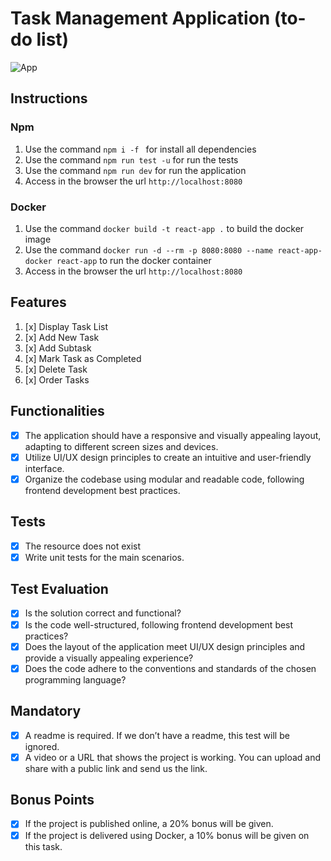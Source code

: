 # Task Management Application (to-do list)

![App]([https://myoctocat.com/assets/images/base-octocat.svg](https://i.imgur.com/jDgjvXw.png))

## Instructions

### Npm

1. Use the command `npm i -f ` for install all dependencies
2. Use the command `npm run test -u` for run the tests
3. Use the command `npm run dev` for run the application
4. Access in the browser the url `http://localhost:8080`

### Docker

1. Use the command `docker build -t react-app .` to build the docker image
2. Use the command `docker run -d --rm -p 8080:8080 --name react-app-docker react-app` to run the docker container
3. Access in the browser the url `http://localhost:8080`

## Features

1. [x] Display Task List
2. [x] Add New Task
3. [x] Add Subtask
4. [x] Mark Task as Completed
5. [x] Delete Task
6. [x] Order Tasks

## Functionalities

- [x] The application should have a responsive and visually appealing layout, adapting to different screen sizes and devices.
- [x] Utilize UI/UX design principles to create an intuitive and user-friendly interface.
- [x] Organize the codebase using modular and readable code, following frontend development best practices.

## Tests

- [x] The resource does not exist
- [x] Write unit tests for the main scenarios.

## Test Evaluation

- [x] Is the solution correct and functional?
- [x] Is the code well-structured, following frontend development best practices?
- [x] Does the layout of the application meet UI/UX design principles and provide a visually appealing experience?
- [x] Does the code adhere to the conventions and standards of the chosen programming language?

## Mandatory

- [x] A readme is required. If we don’t have a readme, this test will be ignored.
- [x] A video or a URL that shows the project is working. You can upload and share with a public link and send us the link.

## Bonus Points

- [x] If the project is published online, a 20% bonus will be given.
- [x] If the project is delivered using Docker, a 10% bonus will be given on this task.
